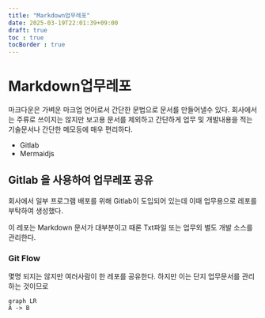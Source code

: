 ```yaml
---
title: "Markdown업무레포"
date: 2025-03-19T22:01:39+09:00
draft: true
toc : true
tocBorder : true
---
```


# Markdown업무레포

마크다운은 가벼운 마크업 언어로서 간단한 문법으로 문서를 만들어낼수 있다. 
회사에서는 주류로 쓰이지는 않지만 보고용 문서를 제외하고 간단하게 
업무 및 개발내용을 적는 기술문서나 간단한 메모등에 매우 편리하다. 

* Gitlab
* Mermaidjs


## Gitlab 을 사용하여 업무레포 공유

회사에서 일부 프로그램 배포를 위해 Gitlab이 도입되어 있는데
이때 업무용으로 레포를 부탁하여 생성했다. 

이 레포는 Markdown 문서가 대부분이고 때론 Txt파일 또는 업무외 별도 개발 소스를 관리한다. 

### Git Flow

몇명 되지는 않지만 여러사람이 한 레포를 공유한다. 
하지만 이는 단지 업무문서를 관리하는 것이므로


```mermaid
graph LR
A -> B
```


